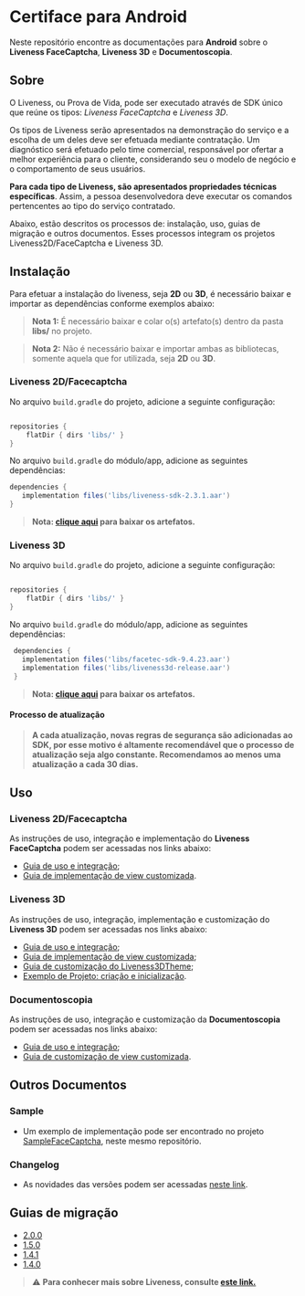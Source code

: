 #  Certiface para Android

Neste repositório encontre as documentações para **Android** sobre o **Liveness FaceCaptcha**, **Liveness 3D** e **Documentoscopia**.



## Sobre

O Liveness, ou Prova de Vida, pode ser executado através de  SDK único que reúne os tipos: *Liveness FaceCaptcha* e *Liveness 3D*. 

Os tipos de Liveness serão apresentados na demonstração do serviço e a escolha de um deles deve ser efetuada mediante contratação. Um diagnóstico será efetuado pelo time comercial, responsável por ofertar a melhor experiência para o cliente, considerando seu o modelo de negócio e o comportamento de seus usuários.

**Para cada tipo de Liveness, são apresentados propriedades técnicas específicas**. Assim, a pessoa desenvolvedora deve executar os comandos pertencentes ao tipo do serviço contratado.

Abaixo, estão descritos os processos de: instalação, uso, guias de migração e outros documentos. Esses processos integram os projetos Liveness2D/FaceCaptcha e Liveness 3D.

##  Instalação

Para efetuar a instalação do liveness, seja **2D** ou **3D**, é necessário baixar e importar as dependências conforme exemplos abaixo:

> **Nota 1:** É necessário baixar e colar o(s) artefato(s) dentro da pasta **libs/** no projeto.

> **Nota 2:** Não é necessário baixar e importar ambas as bibliotecas, somente aquela que for utilizada, seja **2D** ou **3D**.

###  Liveness 2D/Facecaptcha

No arquivo `build.gradle` do projeto, adicione a seguinte configuração:

```gradle

repositories {
    flatDir { dirs 'libs/' }
}

```

No arquivo `build.gradle` do módulo/app, adicione as seguintes dependências:

```gradle
dependencies {
   implementation files('libs/liveness-sdk-2.3.1.aar')
}
```
> **Nota: [clique aqui](https://github.com/oititec/oiti-android-versions/tree/master/Liveness%202D) para baixar os artefatos.**

### Liveness 3D

No arquivo `build.gradle` do projeto, adicione a seguinte configuração:

```gradle

repositories {
    flatDir { dirs 'libs/' }
}

```

No arquivo `build.gradle` do módulo/app, adicione as seguintes dependências:

```gradle
 dependencies {
   implementation files('libs/facetec-sdk-9.4.23.aar')
   implementation files('libs/liveness3d-release.aar')
 }
 ```

> **Nota: [clique aqui](https://github.com/oititec/oiti-android-versions/tree/master/Liveness%203D) para baixar os artefatos.**

####  Processo de atualização

> **A cada atualização, novas regras de segurança são adicionadas ao SDK, por esse motivo é altamente recomendável que o processo de atualização seja algo constante. Recomendamos ao menos uma atualização a cada 30 dias.**

##  Uso

###  Liveness 2D/Facecaptcha

As instruções de uso, integração e implementação do **Liveness FaceCaptcha** podem ser acessadas nos links abaixo:

  - [Guia de uso e integração](Documentation/Liveness-Usage.md);
  - [Guia de implementação de view customizada](Documentation/Liveness-CustomView.md).

###  Liveness 3D

As instruções de uso, integração, implementação e customização do **Liveness 3D** podem ser acessadas nos links abaixo: 

  - [Guia de uso e integração](Documentation/Liveness3D-Usage.md);
  - [Guia de implementação de view customizada](Documentation/Liveness3D-CustomView.md);
  - [Guia de customização do Liveness3DTheme](Documentation/Liveness3D-Liveness3DTheme.md);
  - [Exemplo de Projeto: criação e inicialização](https://github.com/oititec/liveness3d-sample).


###  Documentoscopia

As instruções de uso, integração e customização da **Documentoscopia** podem ser acessadas nos links abaixo:

  - [Guia de uso e integração](Documentation/Documentscopy-Usage.md);
  - [Guia de customização de view customizada](Documentation/Documentscopy-CustomView.md).



##  Outros Documentos

###  Sample

- Um exemplo de implementação pode ser encontrado no projeto [SampleFaceCaptcha](https://github.com/oititec/liveness-android-sdk/tree/main/FaceCaptchaSample "SampleFaceCaptcha"), neste mesmo repositório.

###  Changelog

- As novidades das versões podem ser acessadas [neste link](Documentation/Changelog.md).

##  Guias de migração

- [2.0.0](Documentation/Migration-Guide-2.0.0.md)
- [1.5.0](Documentation/Migration-Guide-1.5.0.md)
- [1.4.1](Documentation/Migration-Guide-1.4.1.md)
- [1.4.0](Documentation/Migration-Guide-1.4.0.md)

>⚠️ **Para conhecer mais sobre Liveness, consulte [este link.](https://certifaceid.readme.io/docs/liveness-detection-vs-atualizada)**
